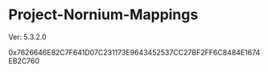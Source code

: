 # Project-Nornium-Mappings

Ver: 5.3.2.0

0x7626646E82C7F641D07C231173E9643452537CC27BF2FF6C8484E1674EB2C760
